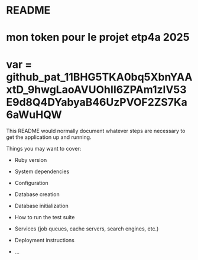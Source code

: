 # README

# mon token pour le projet etp4a 2025 
# var = 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
This README would normally document whatever steps are necessary to get the
application up and running.

Things you may want to cover:

* Ruby version

* System dependencies

* Configuration

* Database creation

* Database initialization

* How to run the test suite

* Services (job queues, cache servers, search engines, etc.)

* Deployment instructions

* ...
